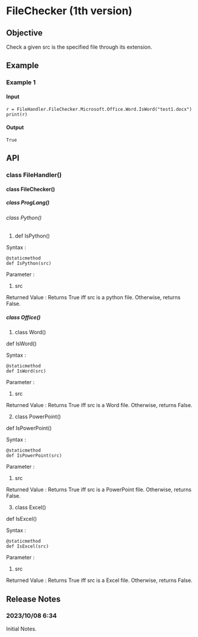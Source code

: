 # FileChecker (1th version)
## Objective
Check a given src is the specified file through its extension.
## Example
### Example 1
#### Input
    r = FileHandler.FileChecker.Microsoft.Office.Word.IsWord("test1.docx")
    print(r)
#### Output
    True
## API
### class FileHandler()
#### class FileChecker()
##### class ProgLang()
###### class Python()
1. def IsPython()

Syntax :

    @staticmethod
    def IsPython(src)

Parameter :
1. src

Returned Value :
Returns True iff src is a python file. Otherwise, returns False.

##### class Office()
1. class Word()

def IsWord()

Syntax :

    @staticmethod
    def IsWord(src)

Parameter :
1. src

Returned Value :
Returns True iff src is a Word file. Otherwise, returns False.

2. class PowerPoint()

def IsPowerPoint()

Syntax :

    @staticmethod
    def IsPowerPoint(src)

Parameter :
1. src

Returned Value :
Returns True iff src is a PowerPoint file. Otherwise, returns False.

3. class Excel()

def IsExcel()

Syntax :

    @staticmethod
    def IsExcel(src)

Parameter :
1. src

Returned Value :
Returns True iff src is a Excel file. Otherwise, returns False.

## Release Notes
### 2023/10/08 6:34
Initial Notes.

